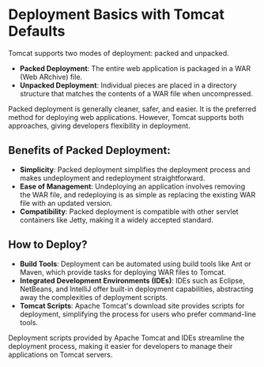 # Deployment Basics with Tomcat Defaults

Tomcat supports two modes of deployment: packed and unpacked. 

- **Packed Deployment**: The entire web application is packaged in a WAR (Web ARchive) file. 
- **Unpacked Deployment**: Individual pieces are placed in a directory structure that matches the contents of a WAR file when uncompressed.

Packed deployment is generally cleaner, safer, and easier. It is the preferred method for deploying web applications. However, Tomcat supports both approaches, giving developers flexibility in deployment.

## Benefits of Packed Deployment:

- **Simplicity**: Packed deployment simplifies the deployment process and makes undeployment and redeployment straightforward.
- **Ease of Management**: Undeploying an application involves removing the WAR file, and redeploying is as simple as replacing the existing WAR file with an updated version.
- **Compatibility**: Packed deployment is compatible with other servlet containers like Jetty, making it a widely accepted standard.

## How to Deploy?

- **Build Tools**: Deployment can be automated using build tools like Ant or Maven, which provide tasks for deploying WAR files to Tomcat.
- **Integrated Development Environments (IDEs)**: IDEs such as Eclipse, NetBeans, and IntelliJ offer built-in deployment capabilities, abstracting away the complexities of deployment scripts.
- **Tomcat Scripts**: Apache Tomcat's download site provides scripts for deployment, simplifying the process for users who prefer command-line tools.

Deployment scripts provided by Apache Tomcat and IDEs streamline the deployment process, making it easier for developers to manage their applications on Tomcat servers.

